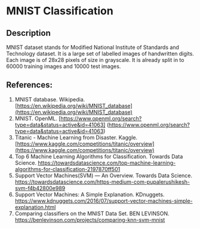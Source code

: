 # MNIST Classification

## Description  

MNIST dataset stands for Modified National Institute of Standards and Technology dataset. It is a large set of labelled images of handwritten digits. Each image is of 28x28 pixels of size in grayscale.
It is already split in to 60000 training images and 10000 test images.

## References:
1. MNIST database. Wikipedia. [https://en.wikipedia.org/wiki/MNIST_database](https://en.wikipedia.org/wiki/MNIST_database)
2. MNIST. OpenML. [https://www.openml.org/search?type=data&status=active&id=41063] (https://www.openml.org/search?type=data&status=active&id=41063)
3. Titanic - Machine Learning from Disaster. Kaggle. [https://www.kaggle.com/competitions/titanic/overview](https://www.kaggle.com/competitions/titanic/overview)
4. Top 6 Machine Learning Algorithms for Classification. Towards Data Science. https://towardsdatascience.com/top-machine-learning-algorithms-for-classification-2197870ff501
5. Support Vector Machines(SVM) — An Overview. Towards Data Science. https://towardsdatascience.com/https-medium-com-pupalerushikesh-svm-f4b42800e989
6. Support Vector Machines: A Simple Explanation. KDnuggets. https://www.kdnuggets.com/2016/07/support-vector-machines-simple-explanation.html
7. Comparing classifiers on the MNIST Data Set. BEN LEVINSON. https://benlevinson.com/projects/comparing-knn-svm-mnist